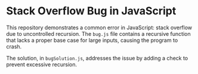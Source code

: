 # Stack Overflow Bug in JavaScript

This repository demonstrates a common error in JavaScript: stack overflow due to uncontrolled recursion.  The `bug.js` file contains a recursive function that lacks a proper base case for large inputs, causing the program to crash.

The solution, in `bugSolution.js`, addresses the issue by adding a check to prevent excessive recursion.